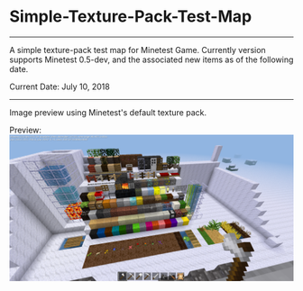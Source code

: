 # Simple-Texture-Pack-Test-Map
----

A simple texture-pack test map for Minetest Game.
Currently version supports Minetest 0.5-dev, and the associated new items as of the following date.


Current Date:
July 10, 2018

----
Image preview using Minetest's default texture pack.

Preview:
![Screenshot](screenshot.png)
